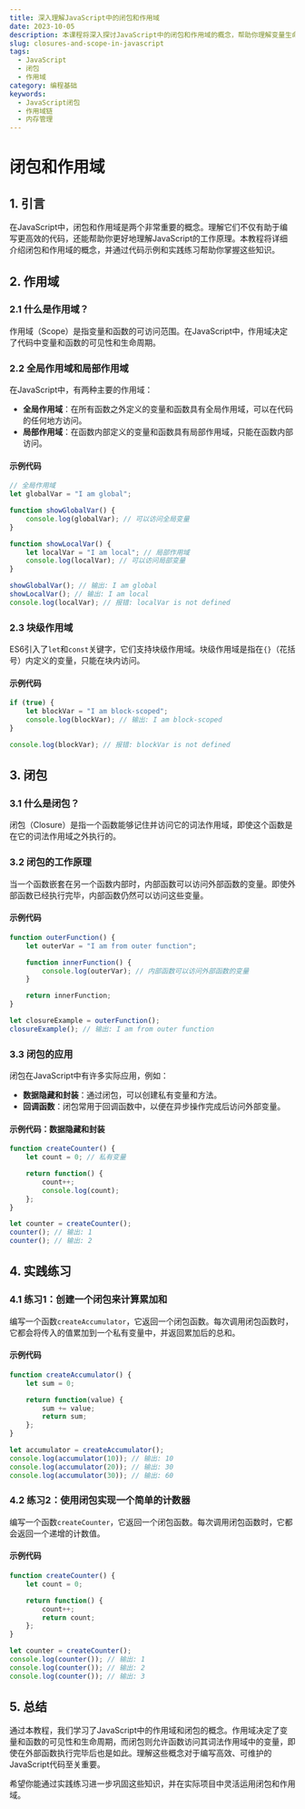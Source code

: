 ```yaml
---
title: 深入理解JavaScript中的闭包和作用域
date: 2023-10-05
description: 本课程将深入探讨JavaScript中的闭包和作用域的概念，帮助你理解变量生命周期、函数嵌套以及如何有效管理内存。
slug: closures-and-scope-in-javascript
tags:
  - JavaScript
  - 闭包
  - 作用域
category: 编程基础
keywords:
  - JavaScript闭包
  - 作用域链
  - 内存管理
---
```


# 闭包和作用域

## 1. 引言

在JavaScript中，闭包和作用域是两个非常重要的概念。理解它们不仅有助于编写更高效的代码，还能帮助你更好地理解JavaScript的工作原理。本教程将详细介绍闭包和作用域的概念，并通过代码示例和实践练习帮助你掌握这些知识。

## 2. 作用域

### 2.1 什么是作用域？

作用域（Scope）是指变量和函数的可访问范围。在JavaScript中，作用域决定了代码中变量和函数的可见性和生命周期。

### 2.2 全局作用域和局部作用域

在JavaScript中，有两种主要的作用域：

- **全局作用域**：在所有函数之外定义的变量和函数具有全局作用域，可以在代码的任何地方访问。
- **局部作用域**：在函数内部定义的变量和函数具有局部作用域，只能在函数内部访问。

#### 示例代码

```javascript
// 全局作用域
let globalVar = "I am global";

function showGlobalVar() {
    console.log(globalVar); // 可以访问全局变量
}

function showLocalVar() {
    let localVar = "I am local"; // 局部作用域
    console.log(localVar); // 可以访问局部变量
}

showGlobalVar(); // 输出: I am global
showLocalVar(); // 输出: I am local
console.log(localVar); // 报错: localVar is not defined
```

### 2.3 块级作用域

ES6引入了`let`和`const`关键字，它们支持块级作用域。块级作用域是指在`{}`（花括号）内定义的变量，只能在块内访问。

#### 示例代码

```javascript
if (true) {
    let blockVar = "I am block-scoped";
    console.log(blockVar); // 输出: I am block-scoped
}

console.log(blockVar); // 报错: blockVar is not defined
```

## 3. 闭包

### 3.1 什么是闭包？

闭包（Closure）是指一个函数能够记住并访问它的词法作用域，即使这个函数是在它的词法作用域之外执行的。

### 3.2 闭包的工作原理

当一个函数嵌套在另一个函数内部时，内部函数可以访问外部函数的变量。即使外部函数已经执行完毕，内部函数仍然可以访问这些变量。

#### 示例代码

```javascript
function outerFunction() {
    let outerVar = "I am from outer function";

    function innerFunction() {
        console.log(outerVar); // 内部函数可以访问外部函数的变量
    }

    return innerFunction;
}

let closureExample = outerFunction();
closureExample(); // 输出: I am from outer function
```

### 3.3 闭包的应用

闭包在JavaScript中有许多实际应用，例如：

- **数据隐藏和封装**：通过闭包，可以创建私有变量和方法。
- **回调函数**：闭包常用于回调函数中，以便在异步操作完成后访问外部变量。

#### 示例代码：数据隐藏和封装

```javascript
function createCounter() {
    let count = 0; // 私有变量

    return function() {
        count++;
        console.log(count);
    };
}

let counter = createCounter();
counter(); // 输出: 1
counter(); // 输出: 2
```

## 4. 实践练习

### 4.1 练习1：创建一个闭包来计算累加和

编写一个函数`createAccumulator`，它返回一个闭包函数。每次调用闭包函数时，它都会将传入的值累加到一个私有变量中，并返回累加后的总和。

#### 示例代码

```javascript
function createAccumulator() {
    let sum = 0;

    return function(value) {
        sum += value;
        return sum;
    };
}

let accumulator = createAccumulator();
console.log(accumulator(10)); // 输出: 10
console.log(accumulator(20)); // 输出: 30
console.log(accumulator(30)); // 输出: 60
```

### 4.2 练习2：使用闭包实现一个简单的计数器

编写一个函数`createCounter`，它返回一个闭包函数。每次调用闭包函数时，它都会返回一个递增的计数值。

#### 示例代码

```javascript
function createCounter() {
    let count = 0;

    return function() {
        count++;
        return count;
    };
}

let counter = createCounter();
console.log(counter()); // 输出: 1
console.log(counter()); // 输出: 2
console.log(counter()); // 输出: 3
```

## 5. 总结

通过本教程，我们学习了JavaScript中的作用域和闭包的概念。作用域决定了变量和函数的可见性和生命周期，而闭包则允许函数访问其词法作用域中的变量，即使在外部函数执行完毕后也是如此。理解这些概念对于编写高效、可维护的JavaScript代码至关重要。

希望你能通过实践练习进一步巩固这些知识，并在实际项目中灵活运用闭包和作用域。